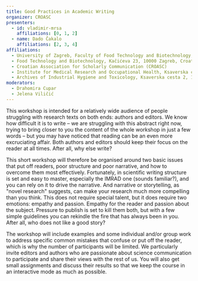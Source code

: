 ```yaml
---
title: Good Practices in Academic Writing
organizer: CROASC
presenters:
  - id: vladimir-mrsa
    affiliations: [0, 1, 2]
  - name: Dado Čakalo
    affiliations: [2, 3, 4]
affiliations:
  - University of Zagreb, Faculty of Food Technology and Biotechnology, Pierottijeva 6, 10000 Zagreb, Croatia
  - Food Technology and Biotechnology, Kačićeva 23, 10000 Zagreb, Croatia
  - Croatian Association for Scholarly Communication (CROASC)
  - Institute for Medical Research and Occupational Health, Ksaverska cesta 2, 10001 Zagreb, Croatia
  - Archives of Industrial Hygiene and Toxicology, Ksaverska cesta 2, 10001 Zagreb, Croatia
moderators:
  - Drahomira Cupar
  - Jelena Viličić
---
```


This workshop is intended for a relatively wide audience of people struggling with research texts on both ends: authors and editors. We know how difficult it is to write – we are struggling with this abstract right now, trying to bring closer to you the content of the whole workshop in just a few words – but you may have noticed that reading can be an even more excruciating affair. Both authors and editors should keep their focus on the reader at all times. After all, why else write?

This short workshop will therefore be organised around two basic issues that put off readers, poor structure and poor narrative, and how to overcome them most effectively. Fortunately, in scientific writing structure is set and easy to master, especially the IMRAD one (sounds familiar?), and you can rely on it to drive the narrative. And narrative or storytelling, as "novel research" suggests, can make your research much more compelling than you think. This does not require special talent, but it does require two emotions: empathy and passion. Empathy for the reader and passion about the subject. Pressure to publish is set to kill them both, but with a few simple guidelines you can rekindle the fire that has always been in you. After all, who does not like a good story?

The workshop will include examples and some individual and/or group work to address specific common mistakes that confuse or put off the reader, which is why the number of participants will be limited. We particularly invite editors and authors who are passionate about science communication to participate and share their views with the rest of us. You will also get small assignments and discuss their results so that we keep the course in an interactive mode as much as possible.
